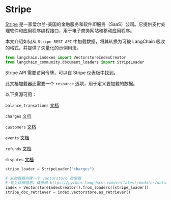 # Stripe

[Stripe](https://stripe.com/en-ca) 是一家爱尔兰-美国的金融服务和软件即服务（SaaS）公司。它提供支付处理软件和应用程序编程接口，用于电子商务网站和移动应用程序。

本文介绍如何从 `Stripe REST API` 中加载数据，将其转换为可被 LangChain 吸收的格式，并提供了矢量化的示例用法。

```python
from langchain.indexes import VectorstoreIndexCreator
from langchain_community.document_loaders import StripeLoader
```

Stripe API 需要访问令牌，可以在 Stripe 仪表板中找到。

此文档加载器还需要一个 `resource` 选项，用于定义要加载的数据。

以下资源可用：

`balance_transations` [文档](https://stripe.com/docs/api/balance_transactions/list)

`charges` [文档](https://stripe.com/docs/api/charges/list)

`customers` [文档](https://stripe.com/docs/api/customers/list)

`events` [文档](https://stripe.com/docs/api/events/list)

`refunds` [文档](https://stripe.com/docs/api/refunds/list)

`disputes` [文档](https://stripe.com/docs/api/disputes/list)

```python
stripe_loader = StripeLoader("charges")
```

```python
# 从加载器创建一个 vectorstore 检索器
# 有关详细信息，请参阅 https://python.langchain.com/en/latest/modules/data_connection/getting_started.html
index = VectorstoreIndexCreator().from_loaders([stripe_loader])
stripe_doc_retriever = index.vectorstore.as_retriever()
```